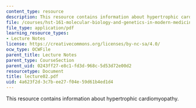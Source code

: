 ```yaml
---
content_type: resource
description: This resource contains information about hypertrophic cardiomyopathy.
file: /courses/hst-161-molecular-biology-and-genetics-in-modern-medicine-fall-2007/4a623f2d3c7bee27f04e59d61b4ed1d4_lecture02.pdf
file_type: application/pdf
learning_resource_types:
- Lecture Notes
license: https://creativecommons.org/licenses/by-nc-sa/4.0/
ocw_type: OCWFile
parent_title: Lecture Notes
parent_type: CourseSection
parent_uid: 0243ff27-e8c1-fd3d-968c-5d53d72e00d2
resourcetype: Document
title: lecture02.pdf
uid: 4a623f2d-3c7b-ee27-f04e-59d61b4ed1d4
---
```

This resource contains information about hypertrophic cardiomyopathy.